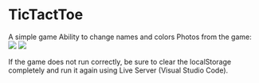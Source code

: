 # TicTactToe
<p>
  A simple game
Ability to change names and colors
Photos from the game:
  <img src='https://github.com/mahdi-GKH/TicTactToe/assets/94890007/1353b09a-3231-43e6-9325-99de564f33f7'>
  <img src='https://github.com/mahdi-GKH/TicTactToe/assets/94890007/c84b2cb1-afd4-4fe6-baee-c18776009ccd'>
  
If the game does not run correctly, be sure to clear the localStorage completely and run it again using Live Server (Visual Studio Code).
</p>

